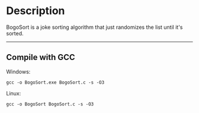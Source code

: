 # Description

BogoSort is a joke sorting algorithm that just randomizes the list until it's sorted.

---

## Compile with GCC

Windows:

```
gcc -o BogoSort.exe BogoSort.c -s -O3
```

Linux:

```
gcc -o BogoSort BogoSort.c -s -O3
```
